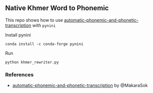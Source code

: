 ## Native Khmer Word to Phonemic

This repo shows how to use [automatic-phonemic-and-phonetic-transcription](https://gitlab.com/mkrlab/automatic-phonemic-and-phonetic-transcription) with `pynini`

Install pynini

```shell
conda install -c conda-forge pynini
```

Run

```shell
python khmer_rewriter.py
```


### References

- [automatic-phonemic-and-phonetic-transcription](https://gitlab.com/mkrlab/automatic-phonemic-and-phonetic-transcription) by @MakaraSok